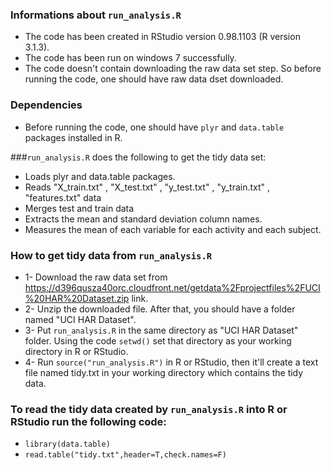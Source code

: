 ### Informations about ```run_analysis.R```
- The code has been created in RStudio version 0.98.1103 (R version 3.1.3).
- The code has been run on windows 7 successfully.
- The code doesn't contain downloading the raw data set step. So before running the code, one should have raw data dset downloaded.

### Dependencies
- Before running the code, one should have ```plyr``` and ```data.table``` packages installed in R.

###```run_analysis.R``` does the following to get the tidy data set:
- Loads plyr and data.table packages.
- Reads "X_train.txt" , "X_test.txt" , "y_test.txt" , "y_train.txt" , "features.txt" data
- Merges test and train data
- Extracts the mean and standard deviation column names.
- Measures the mean of each variable for each activity and each subject.

### How to get tidy data from ```run_analysis.R```
- 1- Download the raw data set from https://d396qusza40orc.cloudfront.net/getdata%2Fprojectfiles%2FUCI%20HAR%20Dataset.zip link.
- 2- Unzip the downloaded file. After that, you should have a folder named "UCI HAR Dataset".
- 3- Put ```run_analysis.R``` in the same directory as "UCI HAR Dataset" folder. Using the code  ```setwd()``` set that directory as your working directory in R or RStudio. 
- 4- Run ```source("run_analysis.R")``` in R or RStudio, then it'll create a text file named tidy.txt in your working directory which contains the tidy data.  

 ### To read the tidy data created by ```run_analysis.R``` into R or RStudio run the following code:
- ```library(data.table)```
- ```read.table("tidy.txt",header=T,check.names=F)```

